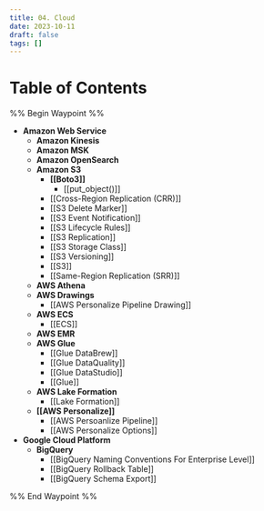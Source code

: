 ```yaml
---
title: 04. Cloud
date: 2023-10-11
draft: false
tags: []
---
```

# Table of Contents
%% Begin Waypoint %%
- **Amazon Web Service**
	- **Amazon Kinesis**
	- **Amazon MSK**
	- **Amazon OpenSearch**
	- **Amazon S3**
		- **[[Boto3]]**
			- [[put_object()]]
		- [[Cross-Region Replication (CRR)]]
		- [[S3 Delete Marker]]
		- [[S3 Event Notification]]
		- [[S3 Lifecycle Rules]]
		- [[S3 Replication]]
		- [[S3 Storage Class]]
		- [[S3 Versioning]]
		- [[S3]]
		- [[Same-Region Replication (SRR)]]
	- **AWS Athena**
	- **AWS Drawings**
		- [[AWS Personalize Pipeline Drawing]]
	- **AWS ECS**
		- [[ECS]]
	- **AWS EMR**
	- **AWS Glue**
		- [[Glue DataBrew]]
		- [[Glue DataQuality]]
		- [[Glue DataStudio]]
		- [[Glue]]
	- **AWS Lake Formation**
		- [[Lake Formation]]
	- **[[AWS Personalize]]**
		- [[AWS Persoanlize Pipeline]]
		- [[AWS Personalize Options]]
- **Google Cloud Platform**
	- **BigQuery**
		- [[BigQuery Naming Conventions For Enterprise Level]]
		- [[BigQuery Rollback Table]]
		- [[BigQuery Schema Export]]

%% End Waypoint %%
